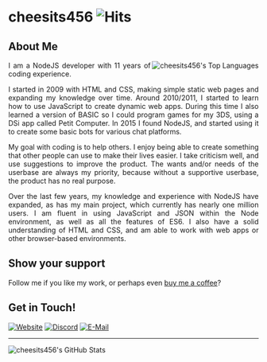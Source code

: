 # cheesits456 ![Hits](http://hits.dwyl.com/cheesits456/cheesits456.svg)

## About Me

<img align="right" alt="cheesits456's Top Languages" src="https://cheesits456-readme-stats.vercel.app/api/top-langs?username=cheesits456&title_color=2c75ff">

<p align="justify">I am a NodeJS developer with 11 years of coding experience.</p>

<p align="justify">I started in 2009 with HTML and CSS, making simple static web pages and expanding my knowledge over time. Around 2010/2011, I started to learn how to use JavaScript to create dynamic web apps. During this time I also learned a version of BASIC so I could program games for my 3DS, using a DSi app called Petit Computer. In 2015 I found NodeJS, and started using it to create some basic bots for various chat platforms.</p>

<p align="justify">My goal with coding is to help others. I enjoy being able to create something that other people can use to make their lives easier. I take criticism well, and use suggestions to improve the product. The wants and/or needs of the userbase are always my priority, because without a supportive userbase, the product has no real purpose.</p>

<p align="justify">Over the last few years, my knowledge and experience with NodeJS have expanded, as has my main project, which currently has nearly one million users. I am fluent in using JavaScript and JSON within the Node environment, as well as all the features of ES6. I also have a solid understanding of HTML and CSS, and am able to work with web apps or other browser-based environments.</p>



## Show your support

Follow me if you like my work, or perhaps even [buy me a coffee][donate]?

## Get in Touch!

[![Website][website-img]][website-link]
[![Discord][discord-img]][discord-link]
[![E-Mail][email-img]][email-link]

---

![cheesits456's GitHub Stats][github-stats-img]



<!-- Link anchors -->
[donate]: https://donate.haileybot.com

[website-img]: https://img.shields.io/badge/-Website-e722e7?style=for-the-badge
[website-link]: https://cheesits456.dev
[discord-img]: https://img.shields.io/badge/-Discord-e722e7?style=for-the-badge
[discord-link]: https://discord.gg/7QH4YeD
[email-img]: https://img.shields.io/badge/-E--Mail-e722e7?style=for-the-badge
[email-link]: mailto:quin@cheesits456.dev

[github-stats-img]: https://cheesits456-readme-stats.vercel.app/api?username=cheesits456&title_color=9522ef&count_private=true&show_icons=true&icon_color=9522ef
[github-langs-img]: https://cheesits456-readme-stats.vercel.app/api/top-langs?username=cheesits456&title_color=2c75ff
